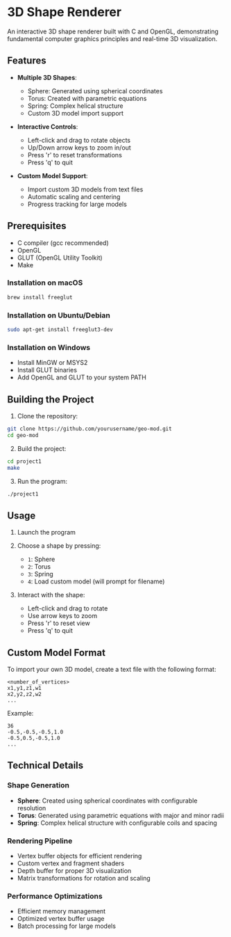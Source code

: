 # 3D Shape Renderer

An interactive 3D shape renderer built with C and OpenGL, demonstrating fundamental computer graphics principles and real-time 3D visualization.

## Features

- **Multiple 3D Shapes**:
  - Sphere: Generated using spherical coordinates
  - Torus: Created with parametric equations
  - Spring: Complex helical structure
  - Custom 3D model import support

- **Interactive Controls**:
  - Left-click and drag to rotate objects
  - Up/Down arrow keys to zoom in/out
  - Press 'r' to reset transformations
  - Press 'q' to quit

- **Custom Model Support**:
  - Import custom 3D models from text files
  - Automatic scaling and centering
  - Progress tracking for large models

## Prerequisites

- C compiler (gcc recommended)
- OpenGL
- GLUT (OpenGL Utility Toolkit)
- Make

### Installation on macOS
```bash
brew install freeglut
```

### Installation on Ubuntu/Debian
```bash
sudo apt-get install freeglut3-dev
```

### Installation on Windows
- Install MinGW or MSYS2
- Install GLUT binaries
- Add OpenGL and GLUT to your system PATH

## Building the Project

1. Clone the repository:
```bash
git clone https://github.com/yourusername/geo-mod.git
cd geo-mod
```

2. Build the project:
```bash
cd project1
make
```

3. Run the program:
```bash
./project1
```

## Usage

1. Launch the program
2. Choose a shape by pressing:
   - `1`: Sphere
   - `2`: Torus
   - `3`: Spring
   - `4`: Load custom model (will prompt for filename)

3. Interact with the shape:
   - Left-click and drag to rotate
   - Use arrow keys to zoom
   - Press 'r' to reset view
   - Press 'q' to quit

## Custom Model Format

To import your own 3D model, create a text file with the following format:
```
<number_of_vertices>
x1,y1,z1,w1
x2,y2,z2,w2
...
```

Example:
```
36
-0.5,-0.5,-0.5,1.0
-0.5,0.5,-0.5,1.0
...
```

## Technical Details

### Shape Generation
- **Sphere**: Created using spherical coordinates with configurable resolution
- **Torus**: Generated using parametric equations with major and minor radii
- **Spring**: Complex helical structure with configurable coils and spacing

### Rendering Pipeline
- Vertex buffer objects for efficient rendering
- Custom vertex and fragment shaders
- Depth buffer for proper 3D visualization
- Matrix transformations for rotation and scaling

### Performance Optimizations
- Efficient memory management
- Optimized vertex buffer usage
- Batch processing for large models
